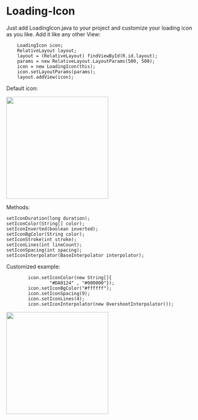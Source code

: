 # Loading-Icon
Just add LoadingIcon.java to your project and customize your loading icon as you like. Add it like any other View:

```
    LoadingIcon icon;
    RelativeLayout layout;
    layout = (RelativeLayout) findViewById(R.id.layout);
    params = new RelativeLayout.LayoutParams(500, 500);
    icon = new LoadingIcon(this);
    icon.setLayoutParams(params);
    layout.addView(icon);
```
Default icon:

<img src="https://media.giphy.com/media/xTiTngbSVlVQv1cZjy/giphy.gif" width="270" style="margin-right:10px;">

Methods:
```
setIconDuration(long duration);
setIconColor(String[] color);
setIconInverted(boolean inverted);
setIconBgColor(String color);
setIconStroke(int stroke);
setIconLines(int lineCount);
setIconSpacing(int spacing);
setIconInterpolator(BaseInterpolator interpolator);
```


Customized example:
```
        icon.setIconColor(new String[]{
                "#DA0124" , "#000000"});
        icon.setIconBgColor("#ffffff");
        icon.setIconSpacing(9);
        icon.setIconLines(4);
        icon.setIconInterpolator(new OvershootInterpolator());
```
<img src="https://media.giphy.com/media/3oEdv6LV1chEe7oTjq/giphy.gif" width="270" style="margin-right:10px;">
